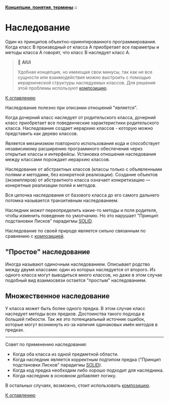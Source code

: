 **[Концепции, понятия, термины](../README.md#concepts) ::**
# Наследование

Один из принципов объектно-ориентированного программирования. Когда класс В производный от класса А приобретает все параметры и методы класса А говорят, что класс В наследует класс А. 

> :thinking: **AIUI**
>
> Удобная концепция, но имеющая свои минусы, так как не все сущности или взаимодействия можно выстроить с помощью иерархической структуры наследуемых классов. Для решения этой проблемы используют [композицию](composition.md).

[К оглавлению](../README.md#concepts)

Наследование полезно при описании отношений "является".

Когда дочерний класс наследует от родительского класса, дочерний класс приобретает все поведенческие характеристики родительского класса. Наследование создает иерархию классов - которую можно представить как дерево классов.

Является механизмом повторного использования кода и способствует независимому расширению программного обеспечения через открытые классы и интерфейсы. Установка отношения наследования между классами порождает иерархию классов.

Наследование от абстрактных классов (классы только с объявленными полями и методами, без конкретной реализации). Создание объектов (экземпляров) от абстрактного класса означает конкретизацию — конкретные реализации полей и методов.

Вся цепочка наследования от базового класса до его самого дальнего потомка называется транзитивным наследованием.

Наследник _может_ переопределить какие-то методы и поля родителя, чтобы изменить поведение по умолчанию. Но это нарушает "Принцип подстановки Лисков" парадигмы [SOLID](solid.md).

Наследование по своей природе является сильно связанным по сравнению с [композицией](composition.md).

## "Простое" наследование

Иногда называют одиночным наследованием. Описывает родство между двумя классами: один из которых наследуется от второго. Из одного класса могут выводиться много классов, но даже в этом случае подобный вид взаимосвязи остается "простым" наследованием.

## Множественное наследование

У класса может быть более одного предка. В этом случае класс наследует методы всех предков. Достоинства такого подхода в большей гибкости. Так же это потенциальный источник ошибок, которые могут возникнуть из-за наличия одинаковых имён методов в предках.

---

Совет по применению наследования:
- Когда оба класса из одной предметной области.
- Когда наследник является корректным подтипом предка ("Принцип подстановки Лисков" парадигмы [SOLID](solid.md)).
- Когда код предка необходим либо хорошо подходит для наследника.
- Когда наследник в основном добавляет логику.

В остальных случаях, возможно, стоит использовать [композицию](composition.md).

[К оглавлению](../README.md#concepts)
